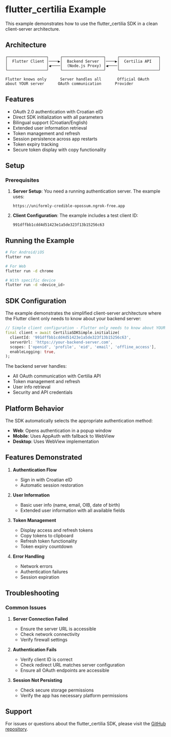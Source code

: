 # flutter_certilia Example

This example demonstrates how to use the flutter_certilia SDK in a clean client-server architecture.

## Architecture

```
┌─────────────────┐     ┌──────────────────┐     ┌─────────────────┐
│  Flutter Client │────▶│  Backend Server  │────▶│  Certilia API   │
│                 │◀────│  (Node.js Proxy) │◀────│                 │
└─────────────────┘     └──────────────────┘     └─────────────────┘
        
Flutter knows only      Server handles all       Official OAuth
about YOUR server      OAuth communication      Provider
```

## Features

- OAuth 2.0 authentication with Croatian eID
- Direct SDK initialization with all parameters
- Bilingual support (Croatian/English)
- Extended user information retrieval
- Token management and refresh
- Session persistence across app restarts
- Token expiry tracking
- Secure token display with copy functionality

## Setup

### Prerequisites

1. **Server Setup**: You need a running authentication server. The example uses:
   ```
   https://uniformly-credible-opossum.ngrok-free.app
   ```

2. **Client Configuration**: The example includes a test client ID:
   ```
   991dffbb1cdd4d51423e1a5de323f13b15256c63
   ```

## Running the Example

```bash
# For Android/iOS
flutter run

# For Web
flutter run -d chrome

# With specific device
flutter run -d <device_id>
```

## SDK Configuration

The example demonstrates the simplified client-server architecture where the Flutter client only needs to know about your backend server:

```dart
// Simple client configuration - Flutter only needs to know about YOUR server
final client = await CertiliaSDKSimple.initialize(
  clientId: '991dffbb1cdd4d51423e1a5de323f13b15256c63',
  serverUrl: 'https://your-backend-server.com',
  scopes: ['openid', 'profile', 'eid', 'email', 'offline_access'],
  enableLogging: true,
);
```

The backend server handles:
- All OAuth communication with Certilia API
- Token management and refresh
- User info retrieval
- Security and API credentials

## Platform Behavior

The SDK automatically selects the appropriate authentication method:

- **Web**: Opens authentication in a popup window
- **Mobile**: Uses AppAuth with fallback to WebView
- **Desktop**: Uses WebView implementation

## Features Demonstrated

1. **Authentication Flow**
   - Sign in with Croatian eID
   - Automatic session restoration

2. **User Information**
   - Basic user info (name, email, OIB, date of birth)
   - Extended user information with all available fields

3. **Token Management**
   - Display access and refresh tokens
   - Copy tokens to clipboard
   - Refresh token functionality
   - Token expiry countdown

4. **Error Handling**
   - Network errors
   - Authentication failures
   - Session expiration

## Troubleshooting

### Common Issues

1. **Server Connection Failed**
   - Ensure the server URL is accessible
   - Check network connectivity
   - Verify firewall settings

2. **Authentication Fails**
   - Verify client ID is correct
   - Check redirect URL matches server configuration
   - Ensure all OAuth endpoints are accessible

3. **Session Not Persisting**
   - Check secure storage permissions
   - Verify the app has necessary platform permissions

## Support

For issues or questions about the flutter_certilia SDK, please visit the [GitHub repository](https://github.com/your-repo/flutter_certilia).